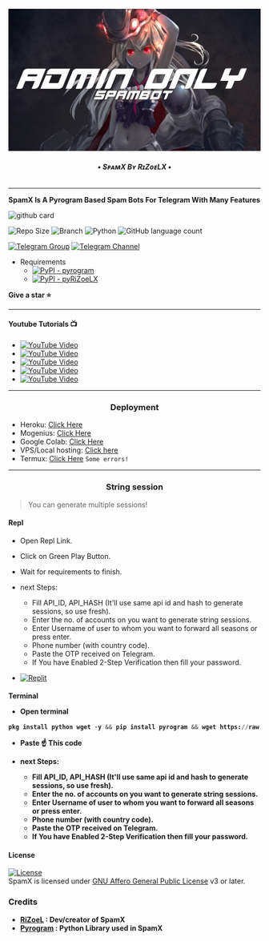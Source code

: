 <p align="center">
  <img src="resources/ADMIN_ONLY_SPAMBOT.jpg" alt="RiZoeLXSpam Logo">
</p>
<h6 align="center">
  <b>• SᴘᴀᴍX Bʏ RɪZᴏᴇLX •</b>
</h6>

----

<b> SpamX Is A Pyrogram Based Spam Bots For Telegram With Many Features </b>

![github card](https://github-readme-stats.vercel.app/api/pin/?username=RiZoeLX&repo=SpamX&theme=lite)

![Repo Size](https://img.shields.io/github/repo-size/RiZoeLX/SpamX?&style=social&logo=github)
![Branch](https://img.shields.io/badge/Branch-main-white?&style=social&logo=github)
![Python](https://img.shields.io/badge/Python-v3.10-white?style=social&logo=python)
![GitHub language count](https://img.shields.io/github/languages/count/RiZoeLX/SpamX?&style=social&logo=hyper)

[![Telegram Group](https://img.shields.io/badge/Telegram-Group-white?&style=social&logo=telegram)](https://t.me/DNHxHELL)
[![Telegram Channel](https://img.shields.io/badge/Telegram-Channel-white?&style=social&logo=telegram)](https://t.me/RiZoelX)

 - Requirements
   - [![PyPI - pyrogram](https://img.shields.io/badge/pypi-pyrogram-informational)](https://pypi.org/project/pyrogram)  
   - [![PyPI - pyRiZoeLX](https://img.shields.io/badge/pypi-pyRiZoeLX-informational)](https://pypi.org/project/pyRiZoeLX) 

<b> Give a star ⭐</b>

----
<h4>Youtube Tutorials 📺</h4>

- [![YouTube Video](https://img.shields.io/youtube/views/GW_ZNdRrFtg?label=Tutorial++Heroku++&style=social)](https://youtu.be/GW_ZNdRrFtg)
- [![YouTube Video](https://img.shields.io/youtube/views/6XIjTbumJYY?label=Tutorial++Mogenius++&style=social)](https://youtu.be/6XIjTbumJYY)
- [![YouTube Video](https://img.shields.io/youtube/views/sYgy4_8i7c8?label=Tutorial++Google++Colab++&style=social)](https://youtu.be/sYgy4_8i7c8)
- [![YouTube Video](https://img.shields.io/youtube/views/yC9z3kYKIgU?label=Tutorial++VPS++&style=social)](https://youtu.be/yC9z3kYKIgU)
- [![YouTube Video](https://img.shields.io/youtube/views/ePpMvL6kdvI?label=Tutorial++VPS++Mobile++&style=social)](https://youtu.be/ePpMvL6kdvI)

----

<h3 align="center">Deployment</h3>

  - Heroku: [Click Here](https://github.com/RiZoeLX/SpamX/blob/main/resources/heroku.md)
  - Mogenius: [Click Here](https://youtu.be/6XIjTbumJYY)
  - Google Colab: [Click Here](https://youtu.be/sYgy4_8i7c8)
  - VPS/Local hosting: [Click here](https://github.com/RiZoeLX/SpamX/blob/main/resources/local.md)
  - Termux: [Click Here](https://github.com/RiZoeLX/SpamX/blob/main/resources/termux.md) `Some errors!`

----

<h3 align="center">String session</h3>

> You can generate multiple sessions!

<h4>Repl</h4>

  * Open Repl Link.
  * Click on Green Play Button.
  * Wait for requirements to finish.
  * next Steps:
    * Fill API_ID, API_HASH (It'll use same api id and hash to generate sessions, so use fresh).
    * Enter the no. of accounts on you want to generate string sessions.
    * Enter Username of user to whom you want to forward all seasons or press enter.
    * Phone number (with country code).
    * Paste the OTP received on Telegram.
    * If You have Enabled 2-Step Verification then fill your password.


  * [![Replit](https://img.shields.io/badge/SpamX-Run%20On%20ReplIT-black?style=for-the-badge&logo=replit)](https://replit.com/@RiZoeL/SpamX-Sessions?v=1)


<h4>Terminal</4>

  * Open terminal

   ```python
pkg install python wget -y && pip install pyrogram && wget https://raw.githubusercontent.com/RiZoeLX/SpamX/main/multisess.py && python3 multisess.py
   ```
  * Paste ☝️ This code

  * next Steps:
     * Fill API_ID, API_HASH (It'll use same api id and hash to generate sessions, so use fresh).
     * Enter the no. of accounts on you want to generate string sessions.
     * Enter Username of user to whom you want to forward all seasons or press enter.
     * Phone number (with country code).
     * Paste the OTP received on Telegram.
     * If You have Enabled 2-Step Verification then fill your password.

<h4> License </h4>

[![License](https://www.gnu.org/graphics/gplv3-or-later.png)](LICENSE)   
SpamX is licensed under [GNU Affero General Public License](https://www.gnu.org/licenses/gplv3-or-later.pngl) v3 or later.

<h3>Credits</h3>

  - <b> [RiZoeL](https://github.com/MrRizoel) : Dev/creator of SpamX </b> 
  - <b> [Pyrogram](https://github.com/pyrogram/pyrogram) : Python Library used in SpamX
